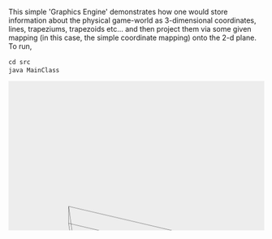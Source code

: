 This simple 'Graphics Engine' demonstrates how one would store information about the physical game-world as 3-dimensional coordinates, lines, trapeziums, trapezoids etc... and then project them via some given mapping (in this case, the simple coordinate mapping) onto the 2-d plane. To run, 

```Unix 
cd src
java MainClass
```

![Example Gif](3d-graphics-gif.gif)
